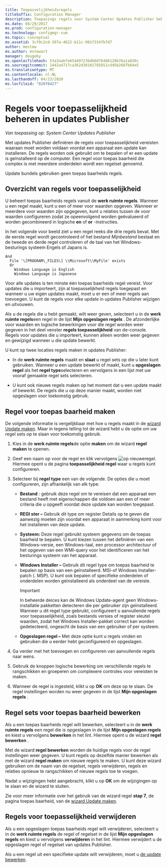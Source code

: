 ```yaml
---
title: Toepasselijkheidsregels
titleSuffix: Configuration Manager
description: Toepasings regels voor System Center Updates Publisher beheren
ms.date: 04/29/2017
ms.prod: configuration-manager
ms.technology: configmgr-sum
ms.topic: conceptual
ms.assetid: 3cf0c2cd-397a-4622-b11c-961f334fb7d7
author: mestew
ms.author: mstewart
manager: dougeby
ms.openlocfilehash: 53a3aabfe65449723bdb6076486128b76a1a830c
ms.sourcegitcommit: 1442a4717ca362d38101785851cd45b2687b64e5
ms.translationtype: MT
ms.contentlocale: nl-NL
ms.lasthandoff: 04/23/2020
ms.locfileid: "82078427"
---
```

# <a name="manage-applicability-rules-in-updates-publisher"></a>Regels voor toepasselijkheid beheren in updates Publisher

*Van toepassing op: System Center Updates Publisher*

Met updates Publisher definiëren de regels voor toepasselijkheid vereisten waaraan moet worden voldaan voordat een apparaat een update kan installeren. De regels worden ook gebruikt om te bepalen of er een update is geïnstalleerd op de computer. Een regel voor toepas baarheid die complex is met meerdere onderdelen wordt een regelset genoemd.

Update bundels gebruiken geen toepas baarheids regels.

## <a name="overview-of-applicability-rules"></a>Overzicht van regels voor toepasselijkheid
U beheert toepas baarheids regels vanuit de **werk ruimte regels**. Wanneer u een regel maakt, kunt u een of meer voor waarden opgeven. Wanneer er meerdere voor waarden zijn opgegeven, kunt u relaties tussen de voor waarden configureren zodat ze opeenvolgend worden geëvalueerd of worden gecombineerd in logische **en** of **or** -instructies.

In het volgende voor beeld ziet u een regel reeks die drie regels bevat. Met de eerste regel wordt gecontroleerd of het bestand *Mijnbestand* bestaat en de tweede en derde regel controleren of de taal van het Windows-besturings systeem Engels of Japans is.

``` Example
And  
  File '\[PROGRAM\_FILES\] \\Microsoft\\MyFile' exists  
  Or  
    Windows Language is English
    Windows Language is Japanese
```

Voor alle updates is ten minste één toepas baarheids regel vereist. Voor updates die u importeert, zijn al toepasselijkheid regels toegepast en wanneer u uw eigen updates maakt, moet u er een of meer regels aan toevoegen. U kunt de regels voor elke update in updates Publisher wijzigen en uitvouwen.

Als u de regels die u hebt gemaakt, wilt weer geven, selecteert u in de **werk ruimte regels**een regel in de lijst **Mijn opgeslagen regels** . De afzonderlijke voor waarden en logische bewerkingen voor die regel worden weer gegeven in het deel venster **regels toepasselijkheid** van de-console. Regels voor updates die u importeert, kunnen alleen worden weer gegeven en gewijzigd wanneer u die update bewerkt.

U kunt op twee locaties regels maken in updates Publisher:

-   In de **werk ruimte regels** maakt en **slaat** u regel sets op die u later kunt gebruiken. Wanneer u een update bewerkt of maakt, kunt u **opgeslagen regel** als het **regel type**selecteren en vervolgens in een lijst met uw vooraf gemaakte regel sets selecteren.

-   U kunt ook nieuwe regels maken op het moment dat u een update maakt of bewerkt. De regels die u op deze manier maakt, worden niet opgeslagen voor toekomstig gebruik.

## <a name="create-applicability-rule"></a>Regel voor toepas baarheid maken
De volgende informatie is vergelijkbaar met hoe u regels maakt in de [wizard Update maken](create-updates-with-updates-publisher.md#use-the-create-update-wizard). Maar in tegens telling tot de wizard hebt u de optie om uw regel sets op te slaan voor toekomstig gebruik.

1. Kies in de **werk ruimte regels**de optie **maken** om de wizard **regel maken** te openen.

2. Geef een naam op voor de regel en klik vervolgens ![op nieuwe](media/newrule.png)regel. Hiermee opent u de pagina **toepasselijkheid regel** waar u regels kunt configureren.

3. Selecteer bij **regel type** een van de volgende. De opties die u moet configureren, zijn afhankelijk van elk type:

   - **Bestand** : gebruik deze regel om te vereisen dat een apparaat een bestand heeft met eigenschappen die voldoen aan een of meer criteria die u opgeeft voordat deze update kan worden toegepast.

   - **REGI ster –** Gebruik dit type om register Details op te geven die aanwezig moeten zijn voordat een apparaat in aanmerking komt voor het installeren van deze update.

   - **Systeem:** Deze regel gebruikt systeem gegevens om de toepas baarheid te bepalen. U kunt kiezen tussen het definiëren van een Windows-versie, een Windows-taal, een processor architectuur of het opgeven van een WMI-query voor het identificeren van het besturings systeem van het apparaat.

   - **Windows Installer –** Gebruik dit regel type om toepas baarheid te bepalen op basis van een geïnstalleerd. MSI-of Windows Installer-patch (. MSP). U kunt ook bepalen of specifieke onderdelen of onderdelen worden geïnstalleerd als onderdeel van de vereiste.

     > [!IMPORTANT]   
     > In beheerde deices kan de Windows Update-agent geen Windows-installatie pakketten detecteren die per gebruiker zijn geïnstalleerd. Wanneer u dit regel type gebruikt, configureert u aanvullende regels voor toepasselijkheid, zoals bestands versies of register sleutel waarden, zodat het Windows Installer-pakket correct kan worden gedetecteerd, ongeacht de basis van een gebruiker of per systeem.

   - **Opgeslagen regel –** Met deze optie kunt u regels vinden en gebruiken die u eerder hebt geconfigureerd en opgeslagen.

4. Ga verder met het toevoegen en configureren van aanvullende regels naar wens.

5. Gebruik de knoppen logische bewerking om verschillende regels te rangschikken en groeperen om complexere controles voor vereisten te maken.

6. Wanneer de regel is ingesteld, klikt u op **OK** om deze op te slaan. De regel instellingen worden nu weer gegeven in de lijst **Mijn opgeslagen regels** .

## <a name="edit-applicability-rule-sets"></a>Regel sets voor toepas baarheid bewerken
Als u een toepas baarheids regel wilt bewerken, selecteert u in de **werk ruimte regels** een regel die is opgeslagen in de lijst **Mijn opgeslagen regels** en kiest u vervolgens **bewerken** in het lint. Hiermee opent u de wizard **regel bewerken** .

Met de wizard **regel bewerken** worden de huidige regels voor de regel instellingen weer gegeven. U kunt regels op dezelfde manier bewerken als met de wizard **regel maken** om nieuwe regels te maken. U kunt deze wizard gebruiken om de naam van de regelset, regels verwijderen, regels en relaties opnieuw te rangschikken of nieuwe regels toe te voegen.

Nadat u wijzigingen hebt aangebracht, klikt u op **OK** om de wijzigingen op te slaan en de wizard te sluiten.

Zie voor meer informatie over het gebruik van de wizard regel **stap 7**, de pagina toepas baarheid, van de [wizard Update maken](create-updates-with-updates-publisher.md#use-the-create-update-wizard).

## <a name="delete-applicability-rules"></a>Regels voor toepasselijkheid verwijderen
Als u een opgeslagen toepas baarheids regel wilt verwijderen, selecteert u in de **werk ruimte regels** de regel of regelset in de lijst **Mijn opgeslagen regels** en kiest u vervolgens **verwijderen** in het lint. Hiermee verwijdert u de opgeslagen regel of regelset van updates Publisher.

Als u een regel uit een specifieke update wilt verwijderen, moet u [de update bewerken](manage-updates-with-updates-publisher.md#edit-updates-and-bundles).
